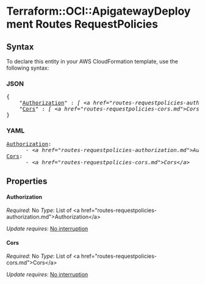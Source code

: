 # Terraform::OCI::ApigatewayDeployment Routes RequestPolicies

## Syntax

To declare this entity in your AWS CloudFormation template, use the following syntax:

### JSON

<pre>
{
    "<a href="#authorization" title="Authorization">Authorization</a>" : <i>[ &lt;a href=&#34;routes-requestpolicies-authorization.md&#34;&gt;Authorization&lt;/a&gt;, ... ]</i>,
    "<a href="#cors" title="Cors">Cors</a>" : <i>[ &lt;a href=&#34;routes-requestpolicies-cors.md&#34;&gt;Cors&lt;/a&gt;, ... ]</i>
}
</pre>

### YAML

<pre>
<a href="#authorization" title="Authorization">Authorization</a>: <i>
      - &lt;a href=&#34;routes-requestpolicies-authorization.md&#34;&gt;Authorization&lt;/a&gt;</i>
<a href="#cors" title="Cors">Cors</a>: <i>
      - &lt;a href=&#34;routes-requestpolicies-cors.md&#34;&gt;Cors&lt;/a&gt;</i>
</pre>

## Properties

#### Authorization

_Required_: No
_Type_: List of &lt;a href=&#34;routes-requestpolicies-authorization.md&#34;&gt;Authorization&lt;/a&gt;

_Update requires_: [No interruption](https://docs.aws.amazon.com/AWSCloudFormation/latest/UserGuide/using-cfn-updating-stacks-update-behaviors.html#update-no-interrupt)

#### Cors

_Required_: No
_Type_: List of &lt;a href=&#34;routes-requestpolicies-cors.md&#34;&gt;Cors&lt;/a&gt;

_Update requires_: [No interruption](https://docs.aws.amazon.com/AWSCloudFormation/latest/UserGuide/using-cfn-updating-stacks-update-behaviors.html#update-no-interrupt)

